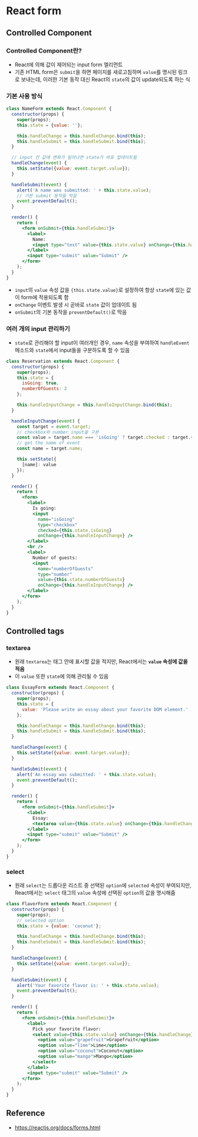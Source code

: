 # React form
## Controlled Component
### Controlled Component란?
* React에 의해 값이 제어되는 input form 엘리먼트
* 기존 HTML form은 `submit`을 하면 페이지를 새로고침하며 `value`를 명시된 링크로 보내는데, 이러한 기본 동작 대신 React의 `state`의 값이 update되도록 하는 식
### 기본 사용 방식
```jsx
class NameForm extends React.Component {
  constructor(props) {
    super(props);
    this.state = {value: ''};

    this.handleChange = this.handleChange.bind(this);
    this.handleSubmit = this.handleSubmit.bind(this);
  }

  // input 칸 값에 변화가 일어나면 state가 바로 업데이트됨
  handleChange(event) {
    this.setState({value: event.target.value});
  }

  handleSubmit(event) {
    alert('A name was submitted: ' + this.state.value);
    // 기본 submit 동작을 막음
    event.preventDefault();
  }

  render() {
    return (
      <form onSubmit={this.handleSubmit}>
        <label>
          Name:
          <input type="text" value={this.state.value} onChange={this.handleChange} />
        </label>
        <input type="submit" value="Submit" />
      </form>
    );
  }
}
```
* `input`의 `value` 속성 값을 `{this.state.value}`로 설정하여 항상 `state`에 있는 값이 form에 적용되도록 함
* `onChange` 이벤트 발생 시 곧바로 `state` 값이 업데이트 됨
* `onSubmit`의 기본 동작을 `preventDefault()`로 막음
### 여러 개의 input 관리하기
* `state`로 관리해야 할 input이 여러개인 경우, `name` 속성을 부여하여 `handleEvent` 메소드와 `state`에서 input들을 구분하도록 할 수 있음
```jsx
class Reservation extends React.Component {
  constructor(props) {
    super(props);
    this.state = {
      isGoing: true,
      numberOfGuests: 2
    };

    this.handleInputChange = this.handleInputChange.bind(this);
  }

  handleInputChange(event) {
    const target = event.target;
    // checkbox와 number input을 구분
    const value = target.name === 'isGoing' ? target.checked : target.value;
    // get the name of event
    const name = target.name;

    this.setState({
      [name]: value
    });
  }

  render() {
    return (
      <form>
        <label>
          Is going:
          <input
            name="isGoing"
            type="checkbox"
            checked={this.state.isGoing}
            onChange={this.handleInputChange} />
        </label>
        <br />
        <label>
          Number of guests:
          <input
            name="numberOfGuests"
            type="number"
            value={this.state.numberOfGuests}
            onChange={this.handleInputChange} />
        </label>
      </form>
    );
  }
}

```

## Controlled tags
### textarea
* 원래 `textarea`는 태그 안에 표시할 값을 적지만, React에서는 **`value` 속성에 값을 적음**
* 이 `value` 또한 `state`에 의해 관리될 수 있음
```jsx
class EssayForm extends React.Component {
  constructor(props) {
    super(props);
    this.state = {
      value: 'Please write an essay about your favorite DOM element.'
    };

    this.handleChange = this.handleChange.bind(this);
    this.handleSubmit = this.handleSubmit.bind(this);
  }

  handleChange(event) {
    this.setState({value: event.target.value});
  }

  handleSubmit(event) {
    alert('An essay was submitted: ' + this.state.value);
    event.preventDefault();
  }

  render() {
    return (
      <form onSubmit={this.handleSubmit}>
        <label>
          Essay:
          <textarea value={this.state.value} onChange={this.handleChange} />
        </label>
        <input type="submit" value="Submit" />
      </form>
    );
  }
}
```
### select
* 원래 `select`는 드롭다운 리스트 중 선택된 `option`에 `selected` 속성이 부여되지만, React에서는 `select` 태그의 `value` 속성에 선택된 `option`의 값을 명시해줌
```jsx
class FlavorForm extends React.Component {
  constructor(props) {
    super(props);
    // selected option
    this.state = {value: 'coconut'};

    this.handleChange = this.handleChange.bind(this);
    this.handleSubmit = this.handleSubmit.bind(this);
  }

  handleChange(event) {
    this.setState({value: event.target.value});
  }

  handleSubmit(event) {
    alert('Your favorite flavor is: ' + this.state.value);
    event.preventDefault();
  }

  render() {
    return (
      <form onSubmit={this.handleSubmit}>
        <label>
          Pick your favorite flavor:
          <select value={this.state.value} onChange={this.handleChange}>
            <option value="grapefruit">Grapefruit</option>
            <option value="lime">Lime</option>
            <option value="coconut">Coconut</option>
            <option value="mango">Mango</option>
          </select>
        </label>
        <input type="submit" value="Submit" />
      </form>
    );
  }
}
```

## Reference
* <https://reactjs.org/docs/forms.html>